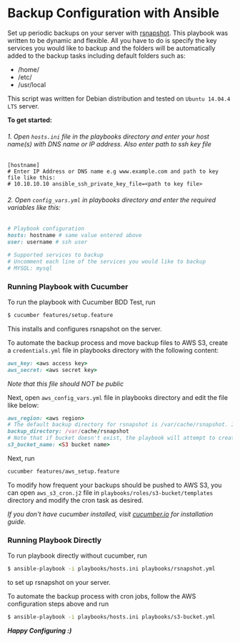 # Backup Configuration with Ansible

Set up periodic backups on your server with [rsnapshot](http://rsnapshot.org/). This playbook was written to be dynamic and flexible. All you have to do is specify the key services you would like to backup and the folders will be automatically added to the backup tasks including default folders such as:
* /home/
* /etc/
* /usr/local

This script was written for Debian distribution and tested on `Ubuntu 14.04.4 LTS` server.

**To get started:**
###### 1. Open `hosts.ini` file in the playbooks directory and enter your host name(s) with DNS name or IP address. Also enter path to ssh key file

```
[hostname]
# Enter IP Address or DNS name e.g www.example.com and path to key file like this:
# 10.10.10.10 ansible_ssh_private_key_file=<path to key file>
```
###### 2. Open `config_vars.yml` in playbooks directory and enter the required variables like this:
```ruby
# Playbook configuration
hosts: hostname # same value entered above 
user: username # ssh user

# Supported services to backup
# Uncomment each line of the services you would like to backup
# MYSQL: mysql 
```

### Running Playbook with Cucumber
To run the playbook with Cucumber BDD Test, run

```sh
$ cucumber features/setup.feature
```
This installs and configures rsnapshot on the server.

To automate the backup process and move backup files to AWS S3, create a `credentials.yml` file in playbooks directory with the following content:
```ruby
aws_key: <aws access key>
aws_secret: <aws secret key>
```
*Note that this file should NOT be public*

Next, open `aws_config_vars.yml` file in playbooks directory and edit the file like below:
```ruby
aws_region: <aws region>
# The default backup directory for rsnapshot is /var/cache/rsnapshot. If you have manually changed this, you might need to change it here as well.
backup_directory: /var/cache/rsnapshot 
# Note that if bucket doesn't exist, the playbook will attempt to create one with the name given below (provided it is unique of course)
s3_bucket_name: <S3 bucket name> 
```
Next, run
```sh
cucumber features/aws_setup.feature
```
To modify how frequent your backups should be pushed to AWS S3, you can open `aws_s3_cron.j2` file in `playbooks/roles/s3-bucket/templates` directory and modify the cron task as desired.

*If you don't have cucumber installed, visit [cucumber.io](https://cucumber.io/) for installation guide.*

### Running Playbook Directly

To run playbook directly without cucumber, run

```sh
$ ansible-playbook -i playbooks/hosts.ini playbooks/rsnapshot.yml
```
to set up rsnapshot on your server.

To automate the backup process with cron jobs, follow the AWS configuration steps above and run
```sh
$ ansible-playbook -i playbooks/hosts.ini playbooks/s3-bucket.yml
```

***Happy Configuring :)***
